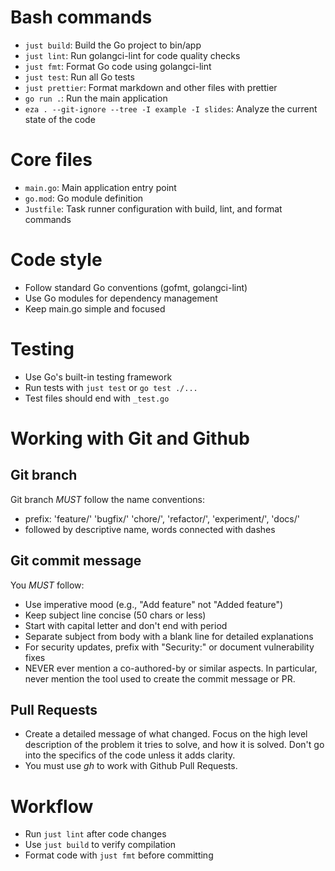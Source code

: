 # Bash commands

- `just build`: Build the Go project to bin/app
- `just lint`: Run golangci-lint for code quality checks
- `just fmt`: Format Go code using golangci-lint
- `just test`: Run all Go tests
- `just prettier`: Format markdown and other files with prettier
- `go run .`: Run the main application
- `eza . --git-ignore --tree -I example -I slides`: Analyze the current state of the code

# Core files

- `main.go`: Main application entry point
- `go.mod`: Go module definition
- `Justfile`: Task runner configuration with build, lint, and format commands

# Code style

- Follow standard Go conventions (gofmt, golangci-lint)
- Use Go modules for dependency management
- Keep main.go simple and focused

# Testing

- Use Go's built-in testing framework
- Run tests with `just test` or `go test ./...`
- Test files should end with `_test.go`

# Working with Git and Github

## Git branch

Git branch _MUST_ follow the name conventions:

- prefix: 'feature/' 'bugfix/' 'chore/', 'refactor/', 'experiment/', 'docs/'
- followed by descriptive name, words connected with dashes

## Git commit message

You *MUST* follow:

- Use imperative mood (e.g., "Add feature" not "Added feature")
- Keep subject line concise (50 chars or less)
- Start with capital letter and don't end with period
- Separate subject from body with a blank line for detailed explanations
- For security updates, prefix with "Security:" or document vulnerability fixes
- NEVER ever mention a co-authored-by or similar aspects. In particular, never mention the tool used to create the commit message or PR.

## Pull Requests

- Create a detailed message of what changed. Focus on the high level description of the problem it tries to solve, and how it is solved. Don't go into the specifics of the code unless it adds clarity.
- You must use _gh_ to work with Github Pull Requests.

# Workflow

- Run `just lint` after code changes
- Use `just build` to verify compilation
- Format code with `just fmt` before committing